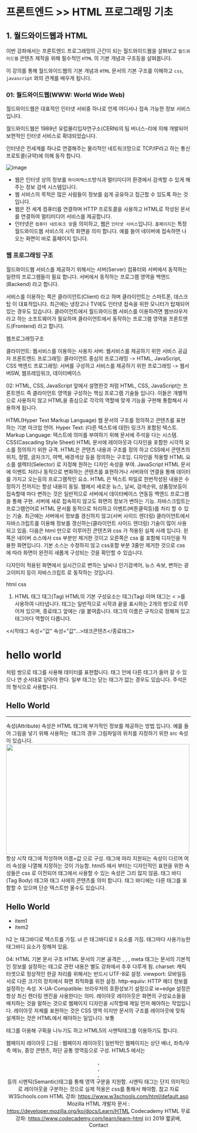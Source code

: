 # 프론트엔드 >> HTML 프로그래밍 기초
## 1. 월드와이드웹과 HTML
이번 강좌에서는 프론트엔드 프로그래밍의 근간이 되는 월드와이드웹을 살펴보고 `월드와이드웹` 콘텐츠 제작을 위해 필수적인 `HTML` 의 기본 개념과 구조등을 살펴봅니다.

이 강의를 통해 월드와이드웹의 기본 개념과 `HTML` 문서의 기본 구조를 이해하고 `css`, `javascript` 와의 관계를 배우게 됩니다.

### 01: 월드와이드웹(WWW: World Wide Web)
월드와이드웹은 대표적인 인터넷 서비중 하나로 언제 어디서나 접속 가능한 정보 서비스 입니다.

월드와이드웹은 1989년 유럽물리입자연구소(CERN)의 팀 버너스-리에 의해 개발되어 보편적인 인터넷 서비스로 확대되었습니다. 

인터넷은 전세계를 하나로 연결해주는 물리적인 네트워크망으로 TCP/IP라고 하는 통신프로토콜(규약)에 의해 동작 합니다.

![image](https://dinfree.com/assets/img/html1.png)

* 웹은 인터넷 상의 정보를 `하이퍼텍스트`방식과 멀티미디어 환경에서 검색할 수 있게 해주는 정보 검색 시스템입니다.
* 웹 서비스의 목적은 많은 사람들이 정보를 쉽게 공유하고 접근할 수 있도록 하는 것입니다.
* 웹은 전 세계 컴퓨터를 연결하며 HTTP 프로토콜을 사용하고 HTML로 작성된 문서를 연결하여 멀티미디어 서비스를 제공합니다.
* 인터넷은 `컴퓨터 네트워크 망`을 의미하고, 웹은 `인터넷 서비스`입니다.
`홈페이지`는 특정 월드와이드웹 서비스의 시작 화면을 의미 합니다. 예를 들어 네이버에 접속하면 나오는 화면이 바로 홈페이지 입니다.


### 웹 프로그래밍 구조
월드와이드웹 서비스를 제공하기 위해서는 서버(Server) 컴퓨터와 서버에서 동작하는 일련의 프로그램들이 필요 합니다. 서버에서 동작하는 프로그램 영역을 백엔드(Backend) 라고 합니다.

서비스를 이용하는 쪽은 클라이언트(Client) 라고 하며 클라이언트는 스마트폰, 데스크탑 이 대표적입니다. 최근에는 냉장고나 TV에도 인터넷 접속을 위한 모니터가 탑재되어 있는 경우도 있습니다. 클라이언트에서 월드와이드웹 서비스를 이용하려면 웹브라우저 라고 하는 소프트웨어가 필요하며 클라이언트에서 동작하는 프로그램 영역을 프론트엔드(Frontend) 라고 합니다.

웹프로그래밍구조

클라이언트: 웹서비스를 이용하는 사용자
서버: 웹서비스를 제공하기 위한 서비스 공급자
프론트엔드 프로그래밍: 클라이언트 중심의 프로그래밍 -> HTML, JavaScript, CSS
백엔드 프로그래밍: 서버를 구성하고 서비스를 제공하기 위한 프로그래밍 -> 웹서버SW, 웹프레임워크, 데이터베이스

02: HTML, CSS, JavaScript
앞에서 설명한것 처럼 HTML, CSS, JavaScript는 프론트엔드 즉 클라이언트 영역을 구성하는 핵심 프로그램 기술들 입니다. 이들은 개별적으로 사용하지 않고 HTML을 중심으로 각각의 역할에 맞게 기능을 구현해 통합해서 사용하게 됩니다.

HTML(Hyper Text Markup Language)
웹 문서의 구조를 정의하고 콘텐츠를 표현 하는 기본 마크업 언어.
Hyper Text: (다른 텍스트에 대한) 링크가 포함된 텍스트.
Markup Language: 텍스트에 의미를 부여하기 위해 문서에 주석을 다는 시스템.
CSS(Cascading Style Sheet)
HTML 문서에 레이아웃과 디자인을 포함한 시각적 요소를 정의하기 위한 규격.
HTML은 콘텐츠 내용과 구조를 정의 하고 CSS에서 콘텐츠의 위치, 정렬, 글자크기, 여백, 배경색상 등을 정의하는 구조임.
디자인을 적용할 HTML 요소를 셀렉터(Selector) 로 지정해 원하는 디자인 속성을 부여.
JavaScript
HTML 문서에 이벤트 처리나 동적으로 변화하는 콘텐츠를 표현하거나 서버와의 연결을 통해 데이터를 가지고 오는등의 프로그램적인 요소.
HTML 은 텍스트 파일로 한번작성된 내용은 수정하기 전까지는 항상 내용이 동일.
웹에서 새로운 뉴스, 날씨, 검색순위, 상품정보등이 접속할때 마다 변하는 것은 일반적으로 서버에서 데이터베이스 연동등 백엔드 프로그램을 통해 구현.
서버에 새로 접속하지 않고도 화면의 정보가 변하는 기능.
자바스크립트는 프로그램언어로 HTML 문서를 동적으로 처리하고 이벤트(버튼클릭등)를 처리 할 수 있는 기술.
최근에는 서버에서 정보를 갱신하지 않고(서버 사이드 렌더링) 클라이언트에서 자바스크립트를 이용해 정보를 갱신하는(클라이언트 사이드 렌더링) 기술이 많이 사용되고 있음.
다음은 html 만으로 이루어진 콘텐츠와 css 가 적용된 실제 사례 입니다. 왼쪽은 네이버 소스에서 css 부분만 제거한 것이고 오른쪽은 css 를 포함해 디자인을 적용한 화면입니다. 기본 소스는 수정하지 않고 css포함 부분 3줄만 제거한 것으로 css 에 따라 화면이 완전히 새롭게 구성되는 것을 확인할 수 있습니다.

디자인이 적용된 화면에서 실시간으로 변하는 날씨나 인기검색어, 뉴스 속보, 변하는 광고이미지 등이 자바스크립트 로 동작하는 것입니다.

html css


1.  HTML 태그
태그(Tag)
HTML의 기본 구성요소는 태그(Tag) 이며 태그는 < >를 사용하여 나타냅니다. 태그는 일반적으로 시작과 끝을 표시하는 2개의 쌍으로 이루어져 있으며, 종료태그 앞에는 /을 붙여줍니다. 태그의 이름은 규칙으로 정해져 있고 태그마다 역할이 다릅니다.

<시작태그 속성="값" 속성="값"...>태크콘텐츠</종료태그>
<h1> hello world </h1>처럼 쌍으로 태그를 사용해 데이터를 표현합니다.
태그 안에 다른 태그가 들어 갈 수 있으나 연 순서대로 닫아야 한다.
일부 태그는 닫는 태그가 없는 경우도 있습니다.
주석은 <!-- comment -->의 형식으로 사용합니다.
<!-- 주석 입니다. -->
<body>
<h2>Hello World</h2>
<hr>
</body>
속성(Attribute)
속성은 HTML 태그에 부가적인 정보를 제공하는 방법 입니다. 예를 들어 그림을 넣기 위해 사용하는 <img> 태그의 경우 그림파일의 위치를 지정하기 위한 src 속성이 있습니다.

<img src="/img/smile.jpg" width="500" height="300">
항상 시작 태그에 작성하며 이름=값 으로 구성.
태그에 따라 지원되는 속성이 다르며 여러 속성을 나열해 지정하는 것이 가능함.
html5 에서 부터는 디자인적인 표현을 위한 속성들은 css 로 이전되어 태그에서 사용할 수 있는 속성은 그리 많지 않음.
태그 바디(Tag Body)
태그와 태그 사에의 콘텐츠를 의미 합니다. 태그 바디에는 다른 태그를 포함할 수 있으며 단순 텍스트만 올수도 있습니다.

<h2>Hello World</h2>
<ul>
    <li>item1</li>
    <li>item2</li>
</ul>
h2 는 태그바디로 텍스트를 가짐.
ul 은 태그바디로 li 요소를 가짐.
태그마다 사용가능한 태그바디 요소가 정해져 있음.

04: HTML 기본 문서 구조
HTML 문서의 기본 골격은 <!DOCTYPE html>, <HTML>, <HEAD>, <TITLE>, <BODY> 태그로 이루어져 있습니다.

HTML문서구조
[그림 : HTML문서구조]
<!DOCTYPE html>- HTML5 문서를 선언하는 구문. 웹브라우저에게 문서가 HTML5로 작성됨을 알림.
<HTML>...</HTML>- HTML 문서의 시작과 끝.
<HEAD>...</HEAD>- CSS, JavaScript, 메타태그등이 위치. 문서의 상단 제목을 표시하는 <TITLE>태그, 문서의 정보를 설정하는 <meta>태그 등도 포함.
<BODY>...</BODY>- 문서 본문에 해당하는 부분으로 실제 화면에 나타나는 메인 부분임.
다음은 일반적으로 사용하는 기본 HTML 문서 템플릿입니다. VS Code 에서는 HTML 파일을 생성한 다음 !를 입력하고 엔터를 치면 다음과 같은 기본 코드가 자동 생성 됩니다.

<!DOCTYPE html>
<html lang="en">
<head>
    <meta charset="UTF-8">
    <meta name="viewport" content="width=device-width, initial-scale=1.0">
    <meta http-equiv="X-UA-Compatible" content="ie=edge">
    <title>Page Title</title>
</head>
<body>
    
</body>
</html>
meta 태그는 문서의 기본적인 정보를 설정하는 태그로 관련 내용은 별도 강좌에서 추후 다루게 됨.
charset: 캐릭터셋으로 정상적인 한글 처리를 위해서는 반드시 UTF-8로 설정.
viewport: 모바일등 서로 다른 크기의 장치에서 화면 최적화를 위한 설정.
http-equiiv: HTTP 헤더 정보를 설정하는 속성.
X-UA-Compatible: 브라우저의 호환성보기 설정으로 ie=edge 설정은 항상 최신 렌더링 엔진을 사용한다는 의미.
레이아웃
레이아웃은 화면의 구성요소들을 배치하는 것을 말하는 것으로 웹페이지 디자인을 시작할때 제일 먼저 해야하는 작업입니다. 레이아웃 자체를 표현하는 것은 CSS 영역 이지만 문서의 구조를 레이아웃에 맞춰 설계하는 것은 HTML에서 해야하는 일입니다. 보통 <div> 태그를 이용해 구획을 나누기도 하고 HTML5의 시멘틱태그를 이용하기도 합니다.

웹페이지 레이아웃
[그림 : 웹페이지 레이아웃]
일반적인 웹페이지는 상단 배너, 좌측/우측 메뉴, 중앙 콘텐츠, 하단 공통 영역등으로 구성.
HTML5 에서는 <header>,<nav>,<section>,<aside>등의 시멘틱(Semantic)태그를 통해 영역 구분을 지원함.
시멘틱 태그는 단지 의미적으로 레이아웃을 구분하는 것으로 실제 적용은 css를 통해서 해야함.
참고 자료
W3Schools.com HTML 강좌: https://www.w3schools.com/html/default.asp
Mozilla HTML 개발자 문서 : https://developer.mozilla.org/ko/docs/Learn/HTML
Codecademy HTML 무료강좌: https://www.codecademy.com/learn/learn-html
(c) 2019 짧굵배, Contact  
